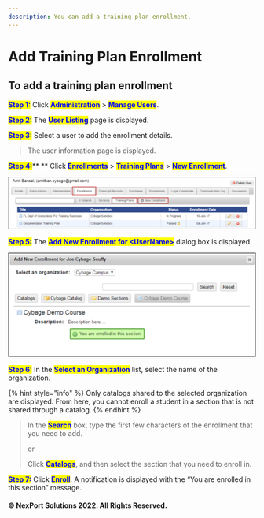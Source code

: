 ```yaml
---
description: You can add a training plan enrollment.
---
```


# Add Training Plan Enrollment

## To add a training plan enrollment

<mark style="color:blue;">**Step 1:**</mark>  Click <mark style="color:blue;">**Administration**</mark> > <mark style="color:blue;">**Manage Users**</mark>.

<mark style="color:blue;">**Step 2:**</mark>  The <mark style="color:blue;">**User Listing**</mark> page is displayed.

<mark style="color:blue;">**Step 3:**</mark>  Select a user to add the enrollment details.

> The user information page is displayed.

<mark style="color:blue;">**Step 4:**</mark>** ** Click <mark style="color:blue;">**Enrollments**</mark> > <mark style="color:blue;">**Training Plans**</mark> > <mark style="color:blue;">**New Enrollment**</mark>.

![](/.gitbook/assets/Enrollment_TrainingPlans_New_550x116.png)

<mark style="color:blue;">**Step 5:**</mark>  The <mark style="color:blue;">**Add New Enrollment for \<UserName>**</mark> dialog box is displayed.

![](/.gitbook/assets/Enrollment_Add%20New_550x230.png)

<mark style="color:blue;">**Step 6:**</mark> In the <mark style="color:blue;">**Select an Organization**</mark> list, select the name of the organization.

{% hint style="info" %}
Only catalogs shared to the selected organization are displayed. From here, you cannot enroll a student in a section that is not shared through a catalog.
{% endhint %}

> In the <mark style="color:blue;">**Search**</mark> box, type the first few characters of the enrollment that you need to add.
>
> or
>
> Click <mark style="color:blue;">**Catalogs**</mark>, and then select the section that you need to enroll in.

<mark style="color:blue;">**Step 7:**</mark>  Click <mark style="color:blue;">**Enroll**</mark>. A notification is displayed with the “You are enrolled in this section” message.

#### © NexPort Solutions 2022. All Rights Reserved.
